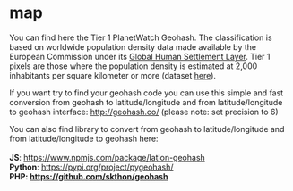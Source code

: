 # map

You can find here the Tier 1 PlanetWatch Geohash. The classification is based on worldwide population density data made available by the European Commission under its <a href="https://ghsl.jrc.ec.europa.eu/download.php?ds=pop">Global Human Settlement Layer</a>. Tier 1 pixels are those where the population density is estimated at 2,000 inhabitants per square kilometer or more (dataset <a href="https://cidportal.jrc.ec.europa.eu/ftp/jrc-opendata/GHSL/GHS_POP_MT_GLOBE_R2019A/GHS_POP_E2015_GLOBE_R2019A_4326_30ss/V1-0/GHS_POP_E2015_GLOBE_R2019A_4326_30ss_V1_0.zip">here</a>).

If you want try to find your geohash code you can use this simple and fast conversion from geohash to latitude/longitude and from latitude/longitude to geohash interface: http://geohash.co/  (please note: set precision to 6)

You can also find library to convert from geohash to latitude/longitude and from latitude/longitude to geohash here:<br><br>
<b>JS</b>: https://www.npmjs.com/package/latlon-geohash<br>
<b>Python</b>: https://pypi.org/project/pygeohash/<br>
<b>PHP<b>: https://github.com/skthon/geohash
